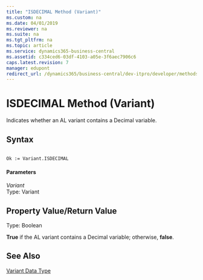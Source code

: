```yaml
---
title: "ISDECIMAL Method (Variant)"
ms.custom: na
ms.date: 04/01/2019
ms.reviewer: na
ms.suite: na
ms.tgt_pltfrm: na
ms.topic: article
ms.service: dynamics365-business-central
ms.assetid: c334ced6-03df-4103-a05e-3f6aec7906c6
caps.latest.revision: 7
manager: edupont
redirect_url: /dynamics365/business-central/dev-itpro/developer/methods-auto/library
---
```


 

# ISDECIMAL Method (Variant)
Indicates whether an AL variant contains a Decimal variable.  
  
## Syntax  
  
```  
  
Ok := Variant.ISDECIMAL  
```  
  
#### Parameters  
 *Variant*  
 Type: Variant  
  
## Property Value/Return Value  
 Type: Boolean  
  
 **True** if the AL variant contains a Decimal variable; otherwise, **false**.  
  
## See Also  
 [Variant Data Type](../datatypes/devenv-variant-data-type.md)